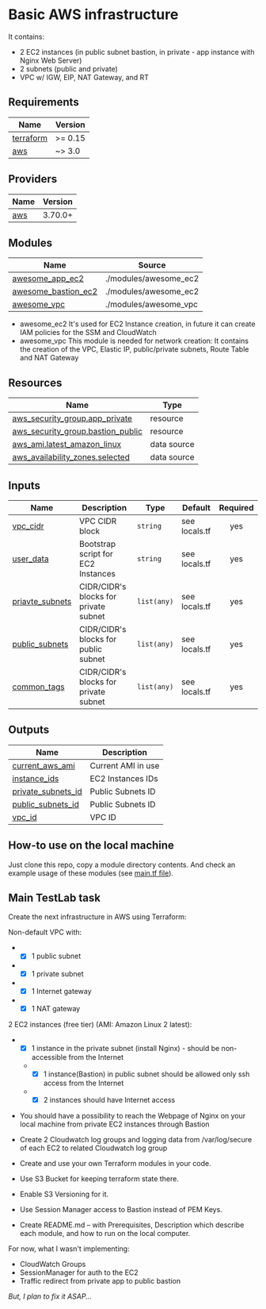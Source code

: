 # Basic AWS infrastructure

It contains:

- 2 EC2 instances (in public subnet bastion, in private - app instance with Nginx Web Server)
- 2 subnets (public and private)
- VPC w/ IGW, EIP, NAT Gateway, and RT

## Requirements

| Name | Version |
|------|---------|
| <a name="requirement_terraform"></a> [terraform](#requirement\_terraform) | >= 0.15 |
| <a name="requirement_aws"></a> [aws](#requirement\_aws) | ~> 3.0 |

## Providers

| Name | Version |
|------|---------|
| <a name="provider_aws"></a> [aws](#provider\_aws) | 3.70.0+ |

## Modules

| Name | Source |
|------|--------|
| <a name="module_awesome_app_ec2"></a> [awesome\_app\_ec2](#module\_awesome\_app\_ec2) | ./modules/awesome_ec2 |
| <a name="module_awesome_bastion_ec2"></a> [awesome\_bastion\_ec2](#module\_awesome\_bastion\_ec2) | ./modules/awesome_ec2 | 
| <a name="module_awesome_vpc"></a> [awesome\_vpc](#module\_awesome\_vpc) | ./modules/awesome_vpc | 

- awesome_ec2
It's used for EC2 Instance creation, in future it can create IAM policies for the SSM and CloudWatch
- awesome_vpc
This module is needed for network creation:
It contains the creation of the VPC, Elastic IP, public/private subnets, Route Table and NAT Gateway

## Resources

| Name | Type |
|------|------|
| [aws_security_group.app_private](https://registry.terraform.io/providers/hashicorp/aws/latest/docs/resources/security_group) | resource |
| [aws_security_group.bastion_public](https://registry.terraform.io/providers/hashicorp/aws/latest/docs/resources/security_group) | resource |
| [aws_ami.latest_amazon_linux](https://registry.terraform.io/providers/hashicorp/aws/latest/docs/data-sources/ami) | data source |
| [aws_availability_zones.selected](https://registry.terraform.io/providers/hashicorp/aws/latest/docs/data-sources/availability_zones) | data source |

## Inputs

| Name | Description | Type | Default | Required |
|------|-------------|------|---------|:--------:|
| <a name="vpc_cidr"></a> [vpc_cidr](#input\_vpc_cidr) | VPC CIDR block | `string` | see locals.tf | yes |
| <a name="vpc_cidr"></a> [user_data](#input\_user_data) | Bootstrap script for EC2 Instances | `string` | see locals.tf | yes |
| <a name="vpc_cidr"></a> [priavte_subnets](#input\_private_subnets) | CIDR/CIDR's blocks for private subnet | `list(any)` | see locals.tf | yes |
| <a name="vpc_cidr"></a> [public_subnets](#input\_public_subnets) | CIDR/CIDR's blocks for public subnet | `list(any)` | see locals.tf | yes |
| <a name="vpc_cidr"></a> [common_tags](#input\_common_tags) | CIDR/CIDR's blocks for private subnet | `list(any)` | see locals.tf | yes |



## Outputs

| Name | Description |
|------|-------------|
| <a name="output_current_aws_ami"></a> [current\_aws\_ami](#output\_current\_aws\_ami) | Current AMI in use |
| <a name="output_instance_ids"></a> [instance\_ids](#output\_instance\_ids) | EC2 Instances IDs |
| <a name="output_private_subnets_id"></a> [private\_subnets\_id](#output\_private\_subnets\_id) | Public Subnets ID |
| <a name="output_public_subnets_id"></a> [public\_subnets\_id](#output\_public\_subnets\_id) | Public Subnets ID |
| <a name="output_vpc_id"></a> [vpc\_id](#output\_vpc\_id) | VPC ID |


## How-to use on the local machine

Just clone this repo, copy a module directory contents. 
And check an example usage of these modules (see [main.tf file](main.tf)).

## Main TestLab task

Create the next infrastructure in AWS using Terraform:

Non-default VPC with:

  - - [x] 1 public subnet
  - - [x] 1 private subnet
  - - [x] 1 Internet gateway
  - - [x] 1 NAT gateway

2 EC2 instances (free tier) (AMI: Amazon Linux 2 latest):

- - [x] 1 instance in the private subnet (install Nginx) - should be non-accessible from the Internet
  - - [x] 1 instance(Bastion) in public subnet should be allowed only ssh access from the Internet
  - - [x] 2 instances should have Internet access
- You should have a possibility to reach the Webpage of Nginx on your local machine from private EC2 instances through Bastion

- Create 2 Cloudwatch log groups and logging data from /var/log/secure of each EC2 to related Cloudwatch log group
- Create and use your own Terraform modules in your code.
- Use S3 Bucket for keeping terraform state there.

- Enable S3 Versioning for it.
- Use Session Manager access to Bastion instead of PEM Keys.
- Create README.md – with Prerequisites, Description which describe each module, and how to run on the local computer.

For now, what I wasn't implementing:

- CloudWatch Groups
- SessionManager for auth to the EC2
- Traffic redirect from private app to public bastion

_But, I plan to fix it ASAP..._
